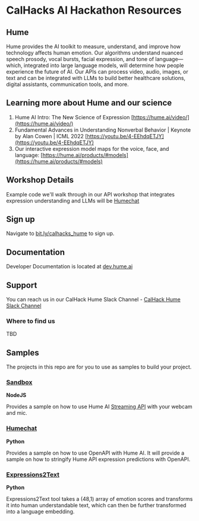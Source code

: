 # CalHacks AI Hackathon Resources

## Hume
Hume provides the AI toolkit to measure, understand, and improve how technology affects human emotion. Our algorithms understand nuanced speech prosody, vocal bursts, facial expression, and tone of language—which, integrated into large language models, will determine how people experience the future of AI. Our APIs can process video, audio, images, or text and can be integrated with LLMs to build better healthcare solutions, digital assistants, communication tools, and more.

## Learning more about Hume and our science
1. Hume AI Intro: The New Science of Expression [https://hume.ai/video/](https://hume.ai/video/)
2. Fundamental Advances in Understanding Nonverbal Behavior | Keynote by Alan Cowen | ICML 2022 [https://youtu.be/4-EEhdqETJY](https://youtu.be/4-EEhdqETJY)
3. Our interactive expression model maps for the voice, face, and language: [https://hume.ai/products/#models](https://hume.ai/products/#models)

## Workshop Details
Example code we'll walk through in our API workshop that integrates expression understanding and LLMs will be [Humechat](https://github.com/HumeAI/CalHacks/tree/main/humechat)
## Sign up
Navigate to [bit.ly/calhacks_hume](bit.ly/calhacks_hume) to sign up.

## Documentation
Developer Documentation is located at [dev.hume.ai](https://dev.hume.ai)

## Support 
You can reach us in our CalHack Hume Slack Channel - [CalHack Hume Slack Channel](https://join.slack.com/share/enQtNTQyODMwMTEzNzI5OC0yZWU5YWRmZmViOWM3ZDk0MmQ3NGJmMzU2OWE3ZTc1ZjczZWMxODQ0ZjE2OWFmZTYwNjE0M2VhODM5Mzk4YTUy)
### Where to find us
TBD

## Samples
The projects in this repo are for you to use as samples to build your project.

### [Sandbox](https://github.com/HumeAI/CalHacks/tree/main/sandbox)
**NodeJS** 

Provides a sample on how to use Hume AI [Streaming API](https://docs.hume.ai/doc/streaming-api) with your webcam and mic.
### [Humechat](https://github.com/HumeAI/CalHacks/tree/main/humechat)
**Python**

Provides a sample on how to use OpenAPI with Hume AI.
It will provide a sample on how to stringify Hume API expression predictions with OpenAPI.

### [Expressions2Text](https://github.com/HumeAI/CalHacks/tree/main/expression2textembeddings)
**Python**

Expressions2Text tool takes a (48,1) array of emotion scores and transforms it into human understandable text, which can then be further transformed into a language embedding. 